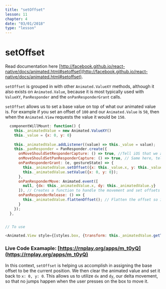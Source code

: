 ```yaml
---
title: "setOffset"
lesson: 11
chapter: 4
date: "03/01/2018"
type: "lesson"
---
```


# setOffset

Read documentation here [http://facebook.github.io/react-native/docs/animated.html#setoffset](http://facebook.github.io/react-native/docs/animated.html#setoffset).

`setOffset` is grouped in with other `Animated.ValueXY` methods, although it also exists on `Animated.Value`, because it is most typically used with `ValueXY`, `PanResponder` and the `onPanResponderGrant` calls.

`setOffset` allows us to set a base value on top of what our animated value is. For example if you set an offset of `100` and our `Animated.Value` is `50`, then when the `Animated.View` requests the value it would be `150`.

```js
  componentWillMount: function() {
    this._animatedValue = new Animated.ValueXY()
    this._value = {x: 0, y: 0}
    
    this._animatedValue.addListener((value) => this._value = value);
	this._panResponder = PanResponder.create({
      onMoveShouldSetResponderCapture: () => true, //Tell iOS that we are allowing the movement
      onMoveShouldSetPanResponderCapture: () => true, // Same here, tell iOS that we allow dragging
      onPanResponderGrant: (e, gestureState) => {
        this._animatedValue.setOffset({x: this._value.x, y: this._value.y});
		this._animatedValue.setValue({x: 0, y: 0});
      },
      onPanResponderMove: Animated.event([
        null, {dx: this._animatedValue.x, dy: this._animatedValue.y}
      ]), // Creates a function to handle the movement and set offsets
      onPanResponderRelease: () => {
        this._animatedValue.flattenOffset(); // Flatten the offset so it resets the default positioning
      }
    });
  },


// To use

<Animated.View style={[styles.box, {transform: this._animatedValue.getTranslateTransform()}]} {...this._panResponder.panHandlers} />

```

### Live Code Examaple: [https://rnplay.org/apps/m_t0yQ](https://rnplay.org/apps/m_t0yQ)

In this context, `setOffset` is helping us accomplish in assigning the base offset to be the current position. We then clear the animated value and set it back to `x: 0, y: 0`. This allows us to utilize `dx` and `dy`, our delta movement, so that no jumps happen when the user presses on the box to move it.
